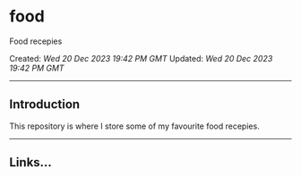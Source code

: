 # food
Food recepies

Created: *Wed 20 Dec 2023 19:42 PM GMT*
Updated: *Wed 20 Dec 2023 19:42 PM GMT*

-----

## Introduction  

This repository is where I store some of my favourite food recepies.

-----

## Links...
